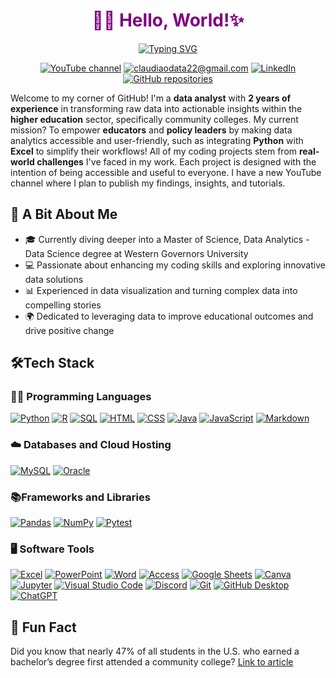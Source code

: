 <h1 align="center" style="color:purple">🧙‍♀️ Hello, World!✨</h1>

<!-- Intro Typing SVG -->
<p align="center">
<a href="https://git.io/typing-svg"><img src="https://readme-typing-svg.demolab.com?font=Gugi&size=25&pause=1000&color=D79C00&width=435&lines=Data+analyst+in+higher+education;Educator+and+explorer+of+knowledge;Love+to+transform+data+into+insights;Join+my+quest+as+a+data+alchemist!" alt="Typing SVG" /></a>
</p>

<!-- Social Media & Contact -->
  <p align="center">
    <a href="https://www.youtube.com/@claudia-data-alchemist">
      <img alt="YouTube channel" title="Subscribe to my YouTube channel"
      src="https://custom-icon-badges.demolab.com/badge/-Subscribe-red?style=for-the-badge&logo=video&logoColor=white"/></a>
    <a href="mailto:claudiaodata22@gmail.com">
      <img alt="claudiaodata22@gmail.com" title="Contact me"
      src="https://custom-icon-badges.demolab.com/badge/-Email-purple?style=for-the-badge&logo=mention&logoColor=white"/></a>
    <a href="https://www.linkedin.com/in/claudiaoviedo">
      <img alt="LinkedIn" title="Connect with me"
      src="https://custom-icon-badges.demolab.com/badge/-LinkedInn-blue?style=for-the-badge&logo=workflow&logoColor=white"/></a>
    <a href="https://github.com/coviedo22-creator/coviedo22-creator/projects?query=is%3Aopen">
      <img alt="GitHub repositories" title="My Repositories"
      src="https://custom-icon-badges.demolab.com/badge/-My%20Repos-darkgreen?style=for-the-badge&logoColor=white&logo=repo"/></a>
  </p>

<!-- Intro -->
Welcome to my corner of GitHub! I'm a **data analyst** with **2 years of experience** in transforming raw data into actionable insights within the **higher education** sector, specifically community colleges. My current mission? To empower **educators** and **policy leaders** by making data analytics accessible and user-friendly, such as integrating **Python** with **Excel** to simplify their workflows! All of my coding projects stem from **real-world challenges** I've faced in my work. Each project is designed with the intention of being accessible and useful to everyone. I have a new YouTube channel where I plan to publish my findings, insights, and tutorials.

## 🌱 A Bit About Me
- 🎓 Currently diving deeper into a Master of Science, Data Analytics - Data Science degree at Western Governors University
- 💻 Passionate about enhancing my coding skills and exploring innovative data solutions
- 📊 Experienced in data visualization and turning complex data into compelling stories
- 🌍 Dedicated to leveraging data to improve educational outcomes and drive positive change

## 🛠️Tech Stack
  <!-- Some badges are from https://github.com/Ileriayo/markdown-badges -->

  <h3>👩‍💻 Programming Languages</h3>

  <p>
      <a href="#"><img alt="Python" src="https://img.shields.io/badge/Python-14354C.svg?logo=python&logoColor=white"></a>
      <a href="#"><img alt="R" src="https://img.shields.io/badge/R-276DC3.svg?logo=r&logoColor=white"></a>
      <a href="#"><img alt="SQL" src="https://custom-icon-badges.demolab.com/badge/SQL-025E8C.svg?logo=database&logoColor=white"></a>
      <a href="#"><img alt="HTML" src="https://img.shields.io/badge/HTML-E34F26.svg?logo=html5&logoColor=white"></a>
      <a href="#"><img alt="CSS" src="https://img.shields.io/badge/CSS-1572B6.svg?logo=css3&logoColor=white"></a>
      <a href="#"><img alt="Java" src="https://custom-icon-badges.demolab.com/badge/Java-007396.svg?logo=java&logoColor=white"></a>
      <a href="#"><img alt="JavaScript" src="https://img.shields.io/badge/JavaScript-F7DF1E.svg?logo=javascript&logoColor=black"></a>
      <a href="#"><img alt="Markdown" src="https://img.shields.io/badge/Markdown-000000.svg?logo=markdown&logoColor=white"></a>
  </p>

  <h3>☁️ Databases and Cloud Hosting</h3>

  <p>
      <a href="#"><img alt="MySQL" src="https://img.shields.io/badge/MySQL-00f.svg?logo=mysql&logoColor=white"></a>
      <a href="#"><img alt="Oracle" src ="https://img.shields.io/badge/Oracle-F00000.svg?logo=oracle&logoColor=white"></a>
  </p>

<h3>📚Frameworks and Libraries</h3>

  <p>
      <a href="#"><img alt="Pandas" src="https://img.shields.io/badge/Pandas-150458.svg?logo=pandas&logoColor=white"></a>
      <a href="#"><img alt="NumPy" src="https://img.shields.io/badge/Numpy-013243.svg?logo=numpy&logoColor=white"></a>
      <a href="#"><img alt="Pytest" src="https://img.shields.io/badge/Pytest-0A9EDC.svg?logo=pytest&logoColor=white"></a> 
  </p>

  <h3>🖥️ Software Tools</h3>

  <p>
      <a href="#"><img alt="Excel" src="https://img.shields.io/badge/Microsoft_Excel-217346.svg?logo=microsoft-excel&logoColor=white"></a>
      <a href="#"><img alt="PowerPoint" src="https://img.shields.io/badge/Microsoft_PowerPoint-B7472A?logo=microsoft-powerpoint&logoColor=white)"></a>
      <a href="#"><img alt="Word" src="https://img.shields.io/badge/Microsoft_Word-2B579A?logo=microsoft-word&logoColor=white"></a>
      <a href="#"><img alt="Access" src="https://img.shields.io/badge/Microsoft_Access-A4373A?logo=microsoft-access&logoColor=white"></a>
      <a href="#"><img alt="Google Sheets" src="https://img.shields.io/badge/Sheets-34A853.svg?logo=google%20sheets&logoColor=white"></a>
      <a href="#"><img alt="Canva" src="https://img.shields.io/badge/Canva-%2300C4CC.svg?logo=Canva&logoColor=white"></a>
      <a href="#"><img alt="Jupyter" src="https://img.shields.io/badge/Jupyter-F37626.svg?logo=Jupyter&logoColor=white"></a>
      <a href="#"><img alt="Visual Studio Code" src="https://img.shields.io/badge/Visual%20Studio%20Code-0078d7.svg?logo=visual-studio-code&logoColor=white"></a>
      <a href="#"><img alt="Discord" src="https://img.shields.io/badge/-Discord-5865F2.svg?logo=discord&logoColor=white"></a>
      <a href="#"><img alt="Git" src="https://img.shields.io/badge/Git-F05033.svg?logo=git&logoColor=white"></a>
      <a href="#"><img alt="GitHub Desktop" src="https://img.shields.io/badge/GitHub%20Desktop-8034A9.svg?logo=github&logoColor=white"></a>
      <a href="#"><img alt="ChatGPT" src="https://img.shields.io/badge/chatGPT-74aa9c?logo=openai&logoColor=white"></a>
  </p>

## 🌟 Fun Fact
Did you know that nearly 47% of all students in the U.S. who earned a bachelor’s degree first attended a community college? [Link to article](https://nscresearchcenter.org/snapshotreport-twoyearcontributionfouryearcompletions26/)

